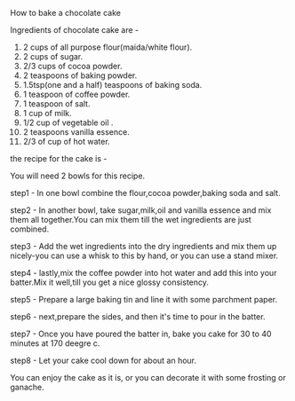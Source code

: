 How to bake a chocolate cake

Ingredients of chocolate cake are -

1. 2 cups of all purpose flour(maida/white flour).
2. 2 cups of sugar.
3. 2/3 cups of cocoa powder.
4. 2 teaspoons of baking powder.
5. 1.5tsp(one and a half) teaspoons of baking soda.
6. 1 teaspoon of coffee powder.
7. 1 teaspoon of salt.
8. 1 cup of milk.
9. 1/2 cup of vegetable oil .
10. 2 teaspoons vanilla essence.
11. 2/3 of cup of hot water.

the recipe for the cake is -

You will need 2 bowls for this recipe.

step1 - In one bowl combine the flour,cocoa powder,baking soda and salt.

step2 - In another bowl, take sugar,milk,oil and vanilla essence and mix them all together.You can mix them till the wet ingredients are just combined.

step3 - Add the wet ingredients into the dry ingredients and mix them up nicely-you can use a whisk to this by hand, or you can use a stand mixer. 

step4 - lastly,mix the coffee powder into hot water and add this into your batter.Mix it well,till you get a nice glossy consistency.

step5 - Prepare a large baking tin and line it with some parchment paper.

step6 - next,prepare the sides, and then it's time to pour in the batter.

step7 - Once you have poured the batter in, bake you cake for 30 to 40 minutes at 170 deegre c.

step8 - Let your cake cool down for about an hour.

You can enjoy the cake as it is, or you can decorate it with some frosting or ganache.
